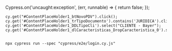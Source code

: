Cypress.on('uncaught:exception', (err, runnable) => {
      return false; 
    });




    cy.get("#ContentPlaceHolder1_btNovoPDV").click();
    cy.get('#ContentPlaceHolder1_trTipoDocumento').contains('JURIDICA').click();
    cy.get('#ContentPlaceHolder1_DDLTipoCli').select("CLIENTE - Bayer");        
    cy.get('#ContentPlaceHolder1_dlCaracteristicas_DropCaracteristica_0').select("NAO")


    npx cypress run --spec "cypress/e2e/login.cy.js"